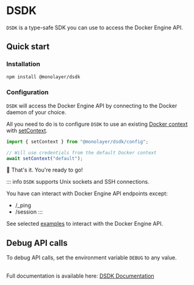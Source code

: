 # DSDK

`DSDK` is a type-safe SDK you can use to access the Docker Engine API.

## Quick start

### Installation

```bash
npm install @monolayer/dsdk
```

### Configuration

`DSDK` will access the Docker Engine API by connecting to the Docker daemon of your choice.

All you need to do is to configure `DSDK` to use an existing [Docker context](https://docs.docker.com/engine/manage-resources/contexts/) with [setContext](https://monolayer.dev/dsdk-docs/reference/api/config/functions/setContext.html#function-setcontext).

```ts
import { setContext } from "@monolayer/dsdk/config";

// Will use credentials from the default Docker context
await setContext("default");
```

:tada: That's it. You're ready to go!

::: info
`DSDK` supports Unix sockets and SSH connections.

You have can interact with Docker Engine API endpoints except:

- /_ping
- /session
:::

See selected [examples](https://monolayer.dev/dsdk-docs/guide/examples.html) to interact with the Docker Engine API.

## Debug API calls

To debug API calls, set the environment variable `DEBUG` to any value.

\
Full documentation is available here: [DSDK Documentation](https://monolayer.dev/dsdk-docs/)

